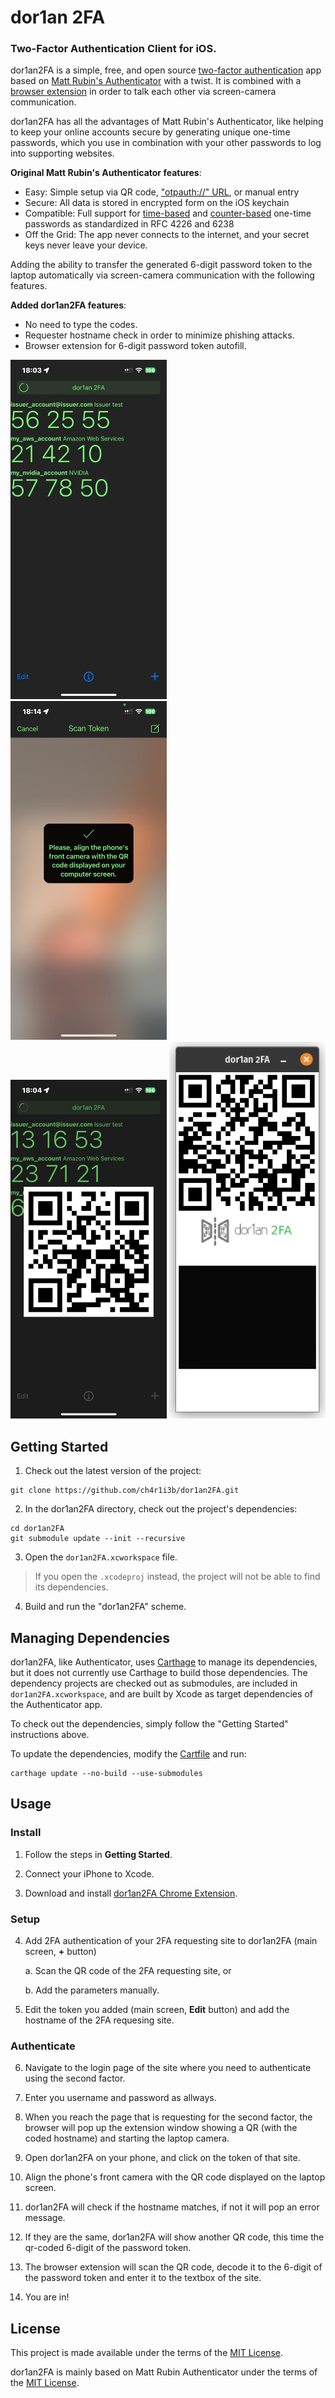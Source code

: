 # dor1an 2FA
### Two-Factor Authentication Client for iOS.

dor1an2FA is a simple, free, and open source [two-factor authentication](https://en.wikipedia.org/wiki/Two-factor_authentication) app
based on [Matt Rubin's Authenticator](https://github.com/mattrubin/Authenticator) with a twist.
It is combined with a [browser extension](https://github.com/ch4r1i3b/dor1an2FA-chrome-extension) in order to talk each other via screen-camera communication.

dor1an2FA has all the advantages of Matt Rubin's Authenticator, like helping to keep your online accounts secure by generating unique one-time passwords, which you use in combination with your other passwords to log into supporting websites. 

**Original Matt Rubin's Authenticator features**:

- Easy: Simple setup via QR code, ["otpauth://" URL](https://code.google.com/p/google-authenticator/wiki/KeyUriFormat), or manual entry
- Secure: All data is stored in encrypted form on the iOS keychain
- Compatible: Full support for [time-based](https://tools.ietf.org/html/rfc6238) and [counter-based](https://tools.ietf.org/html/rfc4226) one-time passwords as standardized in RFC 4226 and 6238
- Off the Grid: The app never connects to the internet, and your secret keys never leave your device.

Adding the ability to transfer the generated 6-digit password token to the laptop automatically via screen-camera communication with the following features.

**Added dor1an2FA features**:

- No need to type the codes.
- Requester hostname check in order to minimize phishing attacks.
- Browser extension for 6-digit password token autofill.

<img src="fastlane/screenshots/en-US/dor1an2FA_list.png" width="250" alt="Screenshot of dor1an2FA token list" /> &nbsp;
<img src="fastlane/screenshots/en-US/dor1an2FA_front_camera.png" width="250" alt="Screenshot of dor1an2FA hostname QR Code scanner" /> &nbsp;
<img src="fastlane/screenshots/en-US/dor1an2FA_QR_code.png" width="250" alt="Screenshot of dor1an2FA QR Code" />
<img src="fastlane/screenshots/en-US/dor1an2FA_extension.png" width="250" alt="Screenshot of dor1an2FA Extension" />


## Getting Started

1. Check out the latest version of the project:
  ```
  git clone https://github.com/ch4r1i3b/dor1an2FA.git
  ```

2. In the dor1an2FA directory, check out the project's dependencies:
  ```
  cd dor1an2FA
  git submodule update --init --recursive
  ```

3. Open the `dor1an2FA.xcworkspace` file.
> If you open the `.xcodeproj` instead, the project will not be able to find its dependencies.

4. Build and run the "dor1an2FA" scheme.


## Managing Dependencies

dor1an2FA, like Authenticator, uses [Carthage] to manage its dependencies, but it does not currently use Carthage to build those dependencies. The dependency projects are checked out as submodules, are included in `dor1an2FA.xcworkspace`, and are built by Xcode as target dependencies of the Authenticator app.

To check out the dependencies, simply follow the "Getting Started" instructions above.

To update the dependencies, modify the [Cartfile] and run:
```
carthage update --no-build --use-submodules
```

[Carthage]: https://github.com/Carthage/Carthage
[Cartfile]: Cartfile

## Usage

### Install

1. Follow the steps in **Getting Started**.

2. Connect your iPhone to Xcode.

3. Download and install [dor1an2FA Chrome Extension](https://github.com/ch4r1i3b/dor1an2FA-chrome-extension).

### Setup

4. Add 2FA authentication of your 2FA requesting site to dor1an2FA (main screen, **+** button)

    a. Scan the QR code of the 2FA requesting site, or

    b. Add the parameters manually.

5. Edit the token you added (main screen, **Edit** button) and add the hostname of the 2FA requesing site.

### Authenticate

6. Navigate to the login page of the site where you need to authenticate using the second factor.

7. Enter you username and password as allways.

8. When you reach the page that is requesting for the second factor, the browser will pop up the extension window showing a QR (with the coded hostname) and starting the laptop camera.

9. Open dor1an2FA on your phone, and click on the token of that site.

10. Align the phone's front camera with the QR code displayed on the laptop screen.

11. dor1an2FA will check if the hostname matches, if not it will pop an error message.

12. If they are the same, dor1an2FA will show another QR code, this time the qr-coded 6-digit of the password token.

13. The browser extension will scan the QR code, decode it to the 6-digit of the password token and enter it to the textbox of the site.

14. You are in!

## License

This project is made available under the terms of the [MIT License](https://opensource.org/licenses/MIT).

dor1an2FA is mainly based on Matt Rubin Authenticator under the terms of the [MIT License](https://opensource.org/licenses/MIT).

